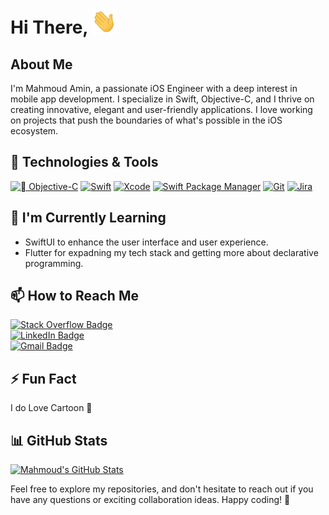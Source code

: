 # Hi There, <img src="https://github.com/Amin-0-1/Amin-0-1/blob/main/wave.gif" alt="Wave Animation" width="40" height="40">

## About Me

I'm Mahmoud Amin, a passionate iOS Engineer with a deep interest in mobile app development. I specialize in Swift, Objective-C, and I thrive on creating innovative, elegant and user-friendly applications. I love working on projects that push the boundaries of what's possible in the iOS ecosystem.

## 🔧 Technologies & Tools

[![ Objective-C](https://img.shields.io/badge/-%20Objective--C-191919?style=flat&logo=objc&color=black)](https://example.com)
[![Swift](https://img.shields.io/badge/-Swift-white?style=flat&logo=swift)](https://www.swift.org)
[![Xcode](https://img.shields.io/badge/-Xcode-333333?style=flat&logo=xcode)](https://developer.apple.com/xcode/)
[![Swift Package Manager](https://img.shields.io/badge/Swift_Package_Manager-brown?style=flat&logo=swift&logoColor=white)](https://swift.org/package-manager/)
[![Git](https://img.shields.io/badge/-Git-d8d8d8?style=flat&logo=git)](https://github.com/MahAmin)
[![Jira](https://img.shields.io/badge/Jira-0052CC?style=flat&logo=jira&logoColor=white)](https://your-jira-url)

<!--
## 🚀 Projects
- [Sports App](https://github.com/Amin-0-1/Football-Leagues) - Football Leagues Application with clean and scalable, reusable and maintainable iOS app built using the Model-View-ViewModel-Coordinator (MVVM-C) architecture
-->
## 🌱 I'm Currently Learning

- SwiftUI to enhance the user interface and user experience.
- Flutter for expadning my tech stack and getting more about declarative programming.

## 📫 How to Reach Me

[![Stack Overflow Badge](https://img.shields.io/badge/Stack%20Overflow-Mah.Amin-orange?style=social&logo=stackoverflow)](https://stackoverflow.com/users/7933113) </br>
[![LinkedIn Badge](https://img.shields.io/badge/LinkedIn-Mah.Amin-blue?style=social&logo=linkedin)](https://www.linkedin.com/in/mahmoud-amin-03325a148) </br>
[![Gmail Badge](https://img.shields.io/badge/Email-Mah.Amin-red?style=social&logo=gmail)](mailto:mahmoudamin373@gmail.com) </br>

## ⚡ Fun Fact

I do Love Cartoon 🥳

## 📊 GitHub Stats

[![Mahmoud's GitHub Stats](https://github-readme-stats.vercel.app/api?username=Amin-0-1&show_icons=true&hide=contribs)](https://github.com/amin-0-1)


Feel free to explore my repositories, and don't hesitate to reach out if you have any questions or exciting collaboration ideas. Happy coding! 🚀


